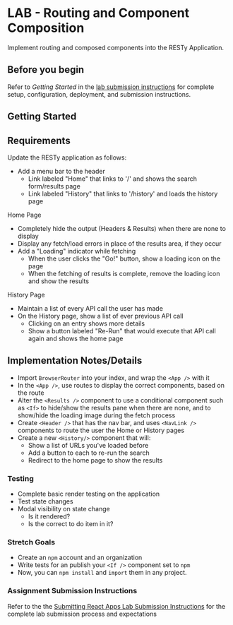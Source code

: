 # LAB - Routing and Component Composition

Implement routing and composed components into the RESTy Application.

## Before you begin

Refer to *Getting Started*  in the [lab submission instructions](../../../reference/submission-instructions/labs/README.md) for complete setup, configuration, deployment, and submission instructions.

## Getting Started

## Requirements

Update the RESTy application as follows:

- Add a menu bar to the header
  - Link labeled "Home" that links to '/' and shows the search form/results page
  - Link labeled "History" that links to '/history' and loads the history page

Home Page

- Completely hide the output (Headers & Results) when there are none to display
- Display any fetch/load errors in place of the results area, if they occur
- Add a "Loading" indicator while fetching
  - When the user clicks the "Go!" button, show a loading icon on the page
  - When the fetching of results is complete, remove the loading icon and show the results

History Page

- Maintain a list of every API call the user has made
- On the History page, show a list of ever previous API call
  - Clicking on an entry shows more details
  - Show a button labeled "Re-Run" that would execute that API call again and shows the home page

## Implementation Notes/Details

- Import `BrowserRouter` into your index, and wrap the `<App />` with it
- In the `<App />`, use routes to display the correct components, based on the route
- Alter the `<Results />` component to use a conditional component such as `<If>` to hide/show the results pane when there are none, and to show/hide the loading image during the fetch process
- Create `<Header />` that has the nav bar, and uses `<NavLink />` components to route the user the Home or History pages
- Create a new `<History/>` component that will:
  - Show a list of URLs you've loaded before
  - Add a button to each to re-run the search
  - Redirect to the home page to show the results

### Testing

- Complete basic render testing on the application
- Test state changes
- Modal visibility on state change
  - Is it rendered?
  - Is the correct to do item in it?

### Stretch Goals

- Create an `npm` account and an organization
- Write tests for an publish your `<If />` component set to `npm`
- Now, you can `npm install` and `import` them in any project.

### Assignment Submission Instructions

Refer to the the [Submitting React Apps Lab Submission Instructions](../../../reference/submission-instructions/labs/react-apps.md) for the complete lab submission process and expectations
